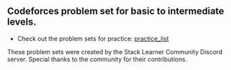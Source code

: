 ## Codeforces problem set for basic to intermediate levels.
- Check out the problem sets for practice: [practice_list](https://cf-problems-for-beginners.netlify.app/)

These problem sets were created by the Stack Learner Community Discord server. Special thanks to the community for their contributions.
